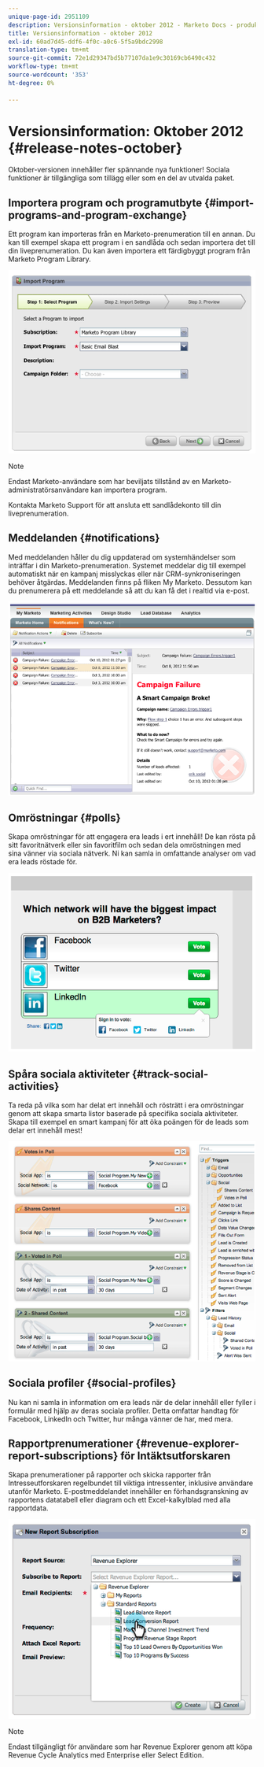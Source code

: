 ```yaml
---
unique-page-id: 2951109
description: Versionsinformation - oktober 2012 - Marketo Docs - produktdokumentation
title: Versionsinformation - oktober 2012
exl-id: 60ad7d45-ddf6-4f0c-a0c6-5f5a9bdc2998
translation-type: tm+mt
source-git-commit: 72e1d29347bd5b77107da1e9c30169cb6490c432
workflow-type: tm+mt
source-wordcount: '353'
ht-degree: 0%

---
```


# Versionsinformation: Oktober 2012 {#release-notes-october}

Oktober-versionen innehåller fler spännande nya funktioner! Sociala funktioner är tillgängliga som tillägg eller som en del av utvalda paket.

## Importera program och programutbyte {#import-programs-and-program-exchange}

Ett program kan importeras från en Marketo-prenumeration till en annan. Du kan till exempel skapa ett program i en sandlåda och sedan importera det till din liveprenumeration. Du kan även importera ett färdigbyggt program från Marketo Program Library.

![](assets/image2014-9-23-10-3a46-3a42.png)

>[!NOTE]
>
>Endast Marketo-användare som har beviljats tillstånd av en Marketo-administratörsanvändare kan importera program.
>
>Kontakta Marketo Support för att ansluta ett sandlådekonto till din liveprenumeration.

## Meddelanden {#notifications}

Med meddelanden håller du dig uppdaterad om systemhändelser som inträffar i din Marketo-prenumeration. Systemet meddelar dig till exempel automatiskt när en kampanj misslyckas eller när CRM-synkroniseringen behöver åtgärdas. Meddelanden finns på fliken My Marketo. Dessutom kan du prenumerera på ett meddelande så att du kan få det i realtid via e-post.

![](assets/image2014-9-23-10-3a46-3a53.png)

## Omröstningar {#polls}

Skapa omröstningar för att engagera era leads i ert innehåll! De kan rösta på sitt favoritnätverk eller sin favoritfilm och sedan dela omröstningen med sina vänner via sociala nätverk. Ni kan samla in omfattande analyser om vad era leads röstade för.

![](assets/image2014-9-23-10-3a47-3a6.png)

## Spåra sociala aktiviteter {#track-social-activities}

Ta reda på vilka som har delat ert innehåll och rösträtt i era omröstningar genom att skapa smarta listor baserade på specifika sociala aktiviteter. Skapa till exempel en smart kampanj för att öka poängen för de leads som delar ert innehåll mest!

![](assets/image2014-9-23-10-3a47-3a20.png)

## Sociala profiler {#social-profiles}

Nu kan ni samla in information om era leads när de delar innehåll eller fyller i formulär med hjälp av deras sociala profiler. Detta omfattar handtag för Facebook, LinkedIn och Twitter, hur många vänner de har, med mera.

## Rapportprenumerationer {#revenue-explorer-report-subscriptions} för Intäktsutforskaren

Skapa prenumerationer på rapporter och skicka rapporter från Intresseutforskaren regelbundet till viktiga intressenter, inklusive användare utanför Marketo. E-postmeddelandet innehåller en förhandsgranskning av rapportens datatabell eller diagram och ett Excel-kalkylblad med alla rapportdata.

![](assets/image2014-9-23-10-3a47-3a33.png)

>[!NOTE]
>
>Endast tillgängligt för användare som har Revenue Explorer genom att köpa Revenue Cycle Analytics med Enterprise eller Select Edition.
